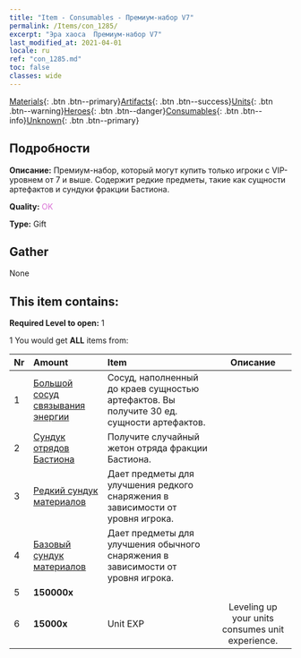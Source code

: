 ```yaml
---
title: "Item - Consumables - Премиум-набор V7"
permalink: /Items/con_1285/
excerpt: "Эра хаоса  Премиум-набор V7"
last_modified_at: 2021-04-01
locale: ru
ref: "con_1285.md"
toc: false
classes: wide
---
```

 [Materials](/ru/Items/){: .btn .btn--primary}[Artifacts](/ru/Items/Artifacts/){: .btn .btn--success}[Units](/ru/Items/Units/){: .btn .btn--warning}[Heroes](/ru/Items/Heroes/){: .btn .btn--danger}[Consumables](/ru/Items/Consumables/){: .btn .btn--info}[Unknown](/ru/Items/Unknown/){: .btn .btn--primary}

## Подробности
 **Описание:** Премиум-набор, который могут купить только игроки с VIP-уровнем от 7 и выше. Содержит редкие предметы, такие как сущности артефактов и сундуки фракции Бастиона.

 **Quality:** <span style="color: #DA70D6">OK</span>

 **Type:** Gift

## Gather

  None

## This item contains:

 **Required Level to open:** 1

 1 You would get **ALL** items  from:

  | Nr | Amount |     Item    | Описание |
  |:---|:-------|:------------|:-----------:|
  | 1 | [Большой сосуд связывания энергии](/ru/Items/con_726/) | Сосуд, наполненный до краев сущностью артефактов. Вы получите 30 ед. сущности артефактов. | 
  | 2 | [Сундук отрядов Бастиона](/ru/Items/con_1270/) | Получите случайный жетон отряда фракции Бастиона. | 
  | 3 | [Редкий сундук материалов](/ru/Items/con_757/) | Дает предметы для улучшения редкого снаряжения в зависимости от уровня игрока. | 
  | 4 | [Базовый сундук материалов](/ru/Items/con_756/) | Дает предметы для улучшения обычного снаряжения в зависимости от уровня игрока. | 
  | 5 |  **150000x** | <i class="fas fa-coins"/> |  | 
  | 6 |  **15000x** | Unit EXP | Leveling up your units consumes unit experience.  | 
